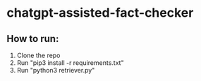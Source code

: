 # chatgpt-assisted-fact-checker

## How to run:
1. Clone the repo
2. Run "pip3 install -r requirements.txt"
3. Run "python3 retriever.py"
